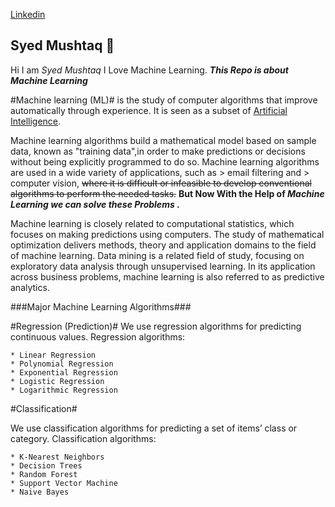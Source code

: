   
                                                  
   
[Linkedin](https://www.linkedin.com/in/syed-mushtaq-229989148/)  
## Syed Mushtaq :wave:
Hi I am _Syed Mushtaq_ I Love Machine Learning.
***This Repo is about  Machine Learning***


#Machine learning (ML)# is the study of computer algorithms that improve automatically through experience.
It is seen as a subset of [Artificial Intelligence](https://en.wikipedia.org/wiki/Artificial_intelligence).

Machine learning algorithms build a mathematical model based on sample data, known as "training data",in order to make predictions or decisions
without being explicitly programmed to do so. Machine learning algorithms are used in a wide variety of applications, such as > email filtering and > computer vision, 
~~where it is difficult or infeasible to develop conventional algorithms to perform the needed tasks.~~
**But Now With the Help of _Machine Learning we can solve these Problems_ .**

Machine learning is closely related to computational statistics, which focuses on making predictions using computers. 
The study of mathematical optimization delivers methods, theory and application domains to the field of machine learning. Data mining is a related field of study,
focusing on exploratory data analysis through unsupervised learning.
In its application across business problems, machine learning is also referred to as predictive analytics.


###Major Machine Learning Algorithms###

#Regression (Prediction)#
We use regression algorithms for predicting continuous values.
Regression algorithms:

```
* Linear Regression
* Polynomial Regression
* Exponential Regression
* Logistic Regression
* Logarithmic Regression
```

#Classification#

We use classification algorithms for predicting a set of items’ class or category.
Classification algorithms:

```
* K-Nearest Neighbors
* Decision Trees
* Random Forest
* Support Vector Machine
* Naive Bayes
```
                          
                       
           
